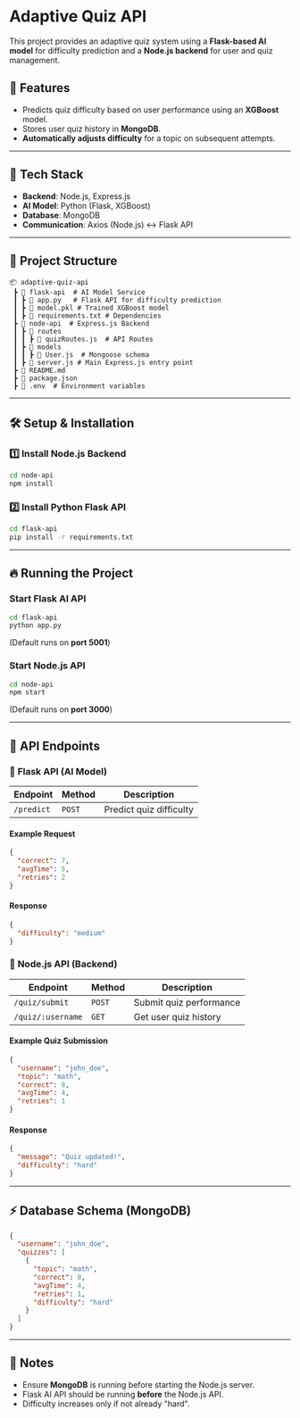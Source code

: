 # Adaptive Quiz API

This project provides an adaptive quiz system using a **Flask-based AI model** for difficulty prediction and a **Node.js backend** for user and quiz management.

## 📌 Features
- Predicts quiz difficulty based on user performance using an **XGBoost** model.
- Stores user quiz history in **MongoDB**.
- **Automatically adjusts difficulty** for a topic on subsequent attempts.

---

## 🚀 Tech Stack
- **Backend**: Node.js, Express.js
- **AI Model**: Python (Flask, XGBoost)
- **Database**: MongoDB
- **Communication**: Axios (Node.js) ↔ Flask API

---

## 📂 Project Structure
```
📦 adaptive-quiz-api
 ┣ 📂 flask-api  # AI Model Service
 ┃ ┣ 📜 app.py   # Flask API for difficulty prediction
 ┃ ┣ 📜 model.pkl # Trained XGBoost model
 ┃ ┣ 📜 requirements.txt # Dependencies
 ┣ 📂 node-api  # Express.js Backend
 ┃ ┣ 📂 routes
 ┃ ┃ ┣ 📜 quizRoutes.js  # API Routes
 ┃ ┣ 📂 models
 ┃ ┃ ┣ 📜 User.js  # Mongoose schema
 ┃ ┣ 📜 server.js # Main Express.js entry point
 ┣ 📜 README.md
 ┣ 📜 package.json
 ┣ 📜 .env  # Environment variables
```

---

## 🛠 Setup & Installation

### 1️⃣ Install Node.js Backend
```bash
cd node-api
npm install
```

### 2️⃣ Install Python Flask API
```bash
cd flask-api
pip install -r requirements.txt
```

---

## 🔥 Running the Project

### Start Flask AI API
```bash
cd flask-api
python app.py
```
(Default runs on **port 5001**)

### Start Node.js API
```bash
cd node-api
npm start
```
(Default runs on **port 3000**)

---

## 📝 API Endpoints

### 🎯 **Flask API (AI Model)**
| Endpoint       | Method | Description |
|---------------|--------|-------------|
| `/predict`    | `POST` | Predict quiz difficulty |

#### Example Request
```json
{
  "correct": 7,
  "avgTime": 5,
  "retries": 2
}
```
#### Response
```json
{
  "difficulty": "medium"
}
```

### 🎯 **Node.js API (Backend)**
| Endpoint       | Method | Description |
|---------------|--------|-------------|
| `/quiz/submit` | `POST` | Submit quiz performance |
| `/quiz/:username` | `GET` | Get user quiz history |

#### Example Quiz Submission
```json
{
  "username": "john_doe",
  "topic": "math",
  "correct": 8,
  "avgTime": 4,
  "retries": 1
}
```
#### Response
```json
{
  "message": "Quiz updated!",
  "difficulty": "hard"
}
```

---

## ⚡ Database Schema (MongoDB)
```json
{
  "username": "john_doe",
  "quizzes": [
    {
      "topic": "math",
      "correct": 8,
      "avgTime": 4,
      "retries": 1,
      "difficulty": "hard"
    }
  ]
}
```

---

## 📌 Notes
- Ensure **MongoDB** is running before starting the Node.js server.
- Flask AI API should be running **before** the Node.js API.
- Difficulty increases only if not already "hard".
